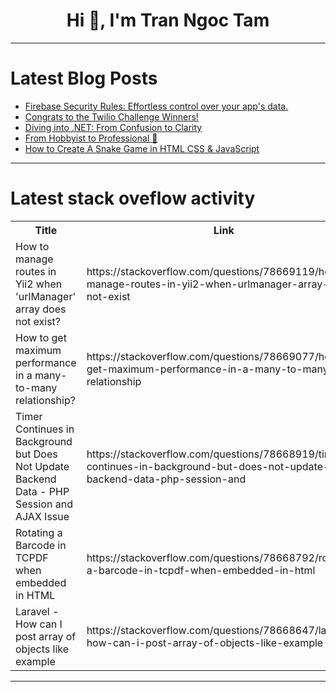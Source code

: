 <h1 align="center">Hi 👋, I'm Tran Ngoc Tam</h1>

---

# Latest Blog Posts 
<!-- BLOG-POST-LIST:START -->
- [Firebase Security Rules: Effortless control over your app&#39;s data.](https://dev.to/codingcatdev/firebase-security-rules-effortless-control-over-your-apps-data-550m)
- [Congrats to the Twilio Challenge Winners!](https://dev.to/devteam/congrats-to-the-twilio-challenge-winners-2b1n)
- [Diving into .NET: From Confusion to Clarity](https://dev.to/ganatrajay2000/diving-into-net-from-confusion-to-clarity-9ck)
- [From Hobbyist to Professional 🚀](https://dev.to/sushilmagare10/from-hobbyist-to-professional-3774)
- [How to Create A Snake Game in HTML CSS &amp; JavaScript](https://dev.to/codingnepal/how-to-create-a-snake-game-in-html-css-javascript-2j0j)
<!-- BLOG-POST-LIST:END -->

---

# Latest stack oveflow activity
<table>
  <tr><th>Title</th><th>Link</th></tr>
  <!-- STACKOVERFLOW:START --><tr><td>How to manage routes in Yii2 when &#39;urlManager&#39; array does not exist?</td><td>https://stackoverflow.com/questions/78669119/how-to-manage-routes-in-yii2-when-urlmanager-array-does-not-exist</td></tr><tr><td>How to get maximum performance in a many-to-many relationship?</td><td>https://stackoverflow.com/questions/78669077/how-to-get-maximum-performance-in-a-many-to-many-relationship</td></tr><tr><td>Timer Continues in Background but Does Not Update Backend Data - PHP Session and AJAX Issue</td><td>https://stackoverflow.com/questions/78668919/timer-continues-in-background-but-does-not-update-backend-data-php-session-and</td></tr><tr><td>Rotating a Barcode in TCPDF when embedded in HTML</td><td>https://stackoverflow.com/questions/78668792/rotating-a-barcode-in-tcpdf-when-embedded-in-html</td></tr><tr><td>Laravel - How can I post array of objects like example</td><td>https://stackoverflow.com/questions/78668647/laravel-how-can-i-post-array-of-objects-like-example</td></tr><!-- STACKOVERFLOW:END -->
</table>

---


